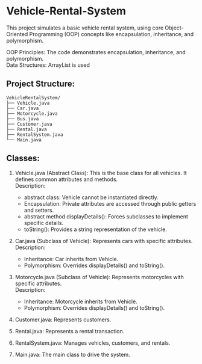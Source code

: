 # Vehicle-Rental-System
This project simulates a basic vehicle rental system, using core Object-Oriented Programming (OOP) concepts like encapsulation, inheritance, and polymorphism.

OOP Principles: The code demonstrates encapsulation, inheritance, and polymorphism.  
Data Structures: ArrayList is used

## Project Structure:
```
VehicleRentalSystem/
├── Vehicle.java
├── Car.java
├── Motorcycle.java
├── Bus.java
├── Customer.java
├── Rental.java
├── RentalSystem.java
└── Main.java
```

## Classes:
1. Vehicle.java (Abstract Class): This is the base class for all vehicles. It defines common attributes and methods.  
    Description:
    - abstract class: Vehicle cannot be instantiated directly.
    - Encapsulation: Private attributes are accessed through public getters and setters.
    - abstract method displayDetails(): Forces subclasses to implement specific details.
    - toString(): Provides a string representation of the vehicle.

2. Car.java (Subclass of Vehicle): Represents cars with specific attributes.  
   Description:
   - Inheritance: Car inherits from Vehicle.
   - Polymorphism: Overrides displayDetails() and toString().

3. Motorcycle.java (Subclass of Vehicle): Represents motorcycles with specific attributes.  
    Description: 
   - Inheritance: Motorcycle inherits from Vehicle. 
   - Polymorphism: Overrides displayDetails() and toString().

4. Customer.java: Represents customers.

5. Rental.java: Represents a rental transaction.

6. RentalSystem.java: Manages vehicles, customers, and rentals.

7. Main.java: The main class to drive the system.